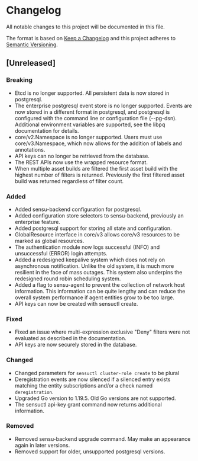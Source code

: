 # Changelog
All notable changes to this project will be documented in this file.

The format is based on [Keep a Changelog](http://keepachangelog.com/en/1.0.0/)
and this project adheres to [Semantic
Versioning](http://semver.org/spec/v2.0.0.html).

## [Unreleased]
### Breaking
- Etcd is no longer supported. All persistent data is now stored in postgresql.
- The enterprise postgresql event store is no longer supported. Events are now
  stored in a different format in postgresql, and postgresql is configured with
  the command line or configuration file (--pg-dsn). Additional environment
  variables are supported, see the libpq documentation for details.
- core/v2.Namespace is no longer supported. Users must use core/v3.Namespace,
which now allows for the addition of labels and annotations.
- API keys can no longer be retrieved from the database.
- The REST APIs now use the wrapped resource format.
- When multiple asset builds are filtered the first asset build with the highest
number of filters is returned. Previously the first filtered asset build was
returned regardless of filter count.

### Added
- Added sensu-backend configuration for postgresql.
- Added configuration store selectors to sensu-backend, previously an enterprise
  feature.
- Added postgresql support for storing all state and configuration.
- GlobalResource interface in core/v3 allows core/v3 resources to
  be marked as global resources.
- The authentication module now logs successful (INFO) and unsuccessful (ERROR)
  login attempts.
- Added a redesigned keepalive system which does not rely on asynchronous
  notification. Unlike the old system, it is much more resilient in the face of
  mass outages. This system also underpins the redesigned round robin scheduling
  system.
- Added a flag to sensu-agent to prevent the collection of network host
  information. This information can be quite lengthy and can reduce the overall
  system performance if agent entities grow to be too large.
- API keys can now be created with sensuctl create.

### Fixed
- Fixed an issue where multi-expression exclusive "Deny" filters were not
  evaluated as described in the documentation.
- API keys are now securely stored in the database.

### Changed
- Changed parameters for `sensuctl cluster-role create` to be plural
- Deregistration events are now silenced if a silenced entry exists matching the
entity subscriptions and/or a check named `deregistration`.
- Upgraded Go version to 1.19.5. Old Go versions are not supported.
- The sensuctl api-key grant command now returns additional information.

### Removed
- Removed sensu-backend upgrade command. May make an appearance again in later versions.
- Removed support for older, unsupported postgresql versions.
